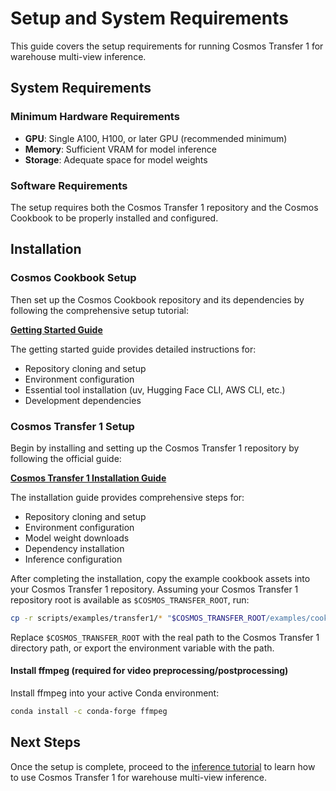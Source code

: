# Setup and System Requirements

This guide covers the setup requirements for running Cosmos Transfer 1 for warehouse multi-view inference.

## System Requirements

### Minimum Hardware Requirements

- **GPU**: Single A100, H100, or later GPU (recommended minimum)
- **Memory**: Sufficient VRAM for model inference
- **Storage**: Adequate space for model weights

### Software Requirements

The setup requires both the Cosmos Transfer 1 repository and the Cosmos Cookbook to be properly installed and configured.

## Installation

### Cosmos Cookbook Setup

Then set up the Cosmos Cookbook repository and its dependencies by following the comprehensive setup tutorial:

**[Getting Started Guide](../../../../get_started.md)**

The getting started guide provides detailed instructions for:

- Repository cloning and setup
- Environment configuration
- Essential tool installation (uv, Hugging Face CLI, AWS CLI, etc.)
- Development dependencies

### Cosmos Transfer 1 Setup

Begin by installing and setting up the Cosmos Transfer 1 repository by following the official guide:

**[Cosmos Transfer 1 Installation Guide](https://github.com/nvidia-cosmos/cosmos-transfer1/blob/main/INSTALL.md#inference)**

The installation guide provides comprehensive steps for:

- Repository cloning and setup
- Environment configuration
- Model weight downloads
- Dependency installation
- Inference configuration

After completing the installation, copy the example cookbook assets into your Cosmos Transfer 1 repository. Assuming your Cosmos Transfer 1 repository root is available as `$COSMOS_TRANSFER_ROOT`, run:

```bash
cp -r scripts/examples/transfer1/* "$COSMOS_TRANSFER_ROOT/examples/cookbook/"
```

Replace `$COSMOS_TRANSFER_ROOT` with the real path to the Cosmos Transfer 1 directory path, or export the environment variable with the path.

#### Install ffmpeg (required for video preprocessing/postprocessing)

Install ffmpeg into your active Conda environment:

```bash
conda install -c conda-forge ffmpeg
```

## Next Steps

Once the setup is complete, proceed to the [inference tutorial](inference.md) to learn how to use Cosmos Transfer 1 for warehouse multi-view inference.
